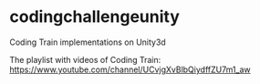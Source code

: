 # codingchallengeunity
Coding Train implementations on Unity3d

The playlist with videos of Coding Train:
https://www.youtube.com/channel/UCvjgXvBlbQiydffZU7m1_aw
